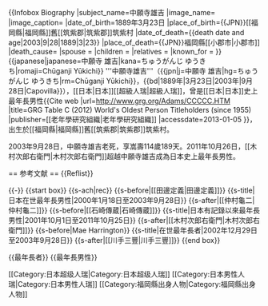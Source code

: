 {{Infobox Biography
|subject_name=中願寺雄吉
|image_name=
|image_caption=
|date_of_birth=1889年3月23日
|place_of_birth={{JPN}}[[福岡縣|福岡縣]]舊[[筑紫郡|筑紫郡]]筑紫村
|date_of_death={{death date and age|2003|9|28|1889|3|23}}
|place_of_death={{JPN}}福岡縣[[小郡市|小郡市]]
|death_cause=
|spouse = 
|children =
|relatives = 
|known_for = 
}}
{{japanese|japanese=中願寺 雄吉|kana=ちゅうがんじ ゆうきち|romaji=Chūganji Yūkichi}}
'''中願寺雄吉'''（{{jpn|j=中願寺 雄吉|hg=ちゅうがんじ ゆうきち|rm=Chūganji Yūkichi}}，{{bd|1889年|3月23日|2003年|9月28日|Capovilla}}），[[日本|日本]][[超級人瑞|超級人瑞]]，曾是[[日本|日本]]史上最年長男性<ref>{{Cite web
|url=http://www.grg.org/Adams/CCCCC.HTM
|title=GRG Table C (2012) World's Oldest Person Titleholders (since 1955) 
|publisher=[[老年學研究組織|老年學研究組織]]
|accessdate=2013-01-05
}}</ref>，出生於[[福岡縣|福岡縣]]舊[[筑紫郡|筑紫郡]]筑紫村。

2003年9月28日，中願寺雄吉老死，享嵩壽114歲189天。2011年10月26日，[[木村次郎右衛門|木村次郎右衛門]]超越中願寺雄吉成為日本史上最年長男性。

== 参考文献 ==
{{Reflist}}

{{-}}
{{start box}}
{{s-ach|rec}}
{{s-before|[[田邊定義|田邊定義]]}}
{{s-title|日本在世最年長男性|2000年1月18日至2003年9月28日}}
{{s-after|[[仲村龜二|仲村龜二]]}}
{{s-before|[[石崎傳蔵|石崎傳蔵]]}}
{{s-title|日本有記錄以來最年長男性|2001年10月1日至2011年10月25日}}
{{s-after|[[木村次郎右衛門|木村次郎右衛門]]}}
{{s-before|Mae Harrington}}
{{s-title|在世最年長者|2002年12月29日至2003年9月28日}}
{{s-after|[[川手三豐|川手三豐]]}}
{{end box}}

{{最年長者}}
{{最年長男性}}

[[Category:日本超级人瑞|Category:日本超级人瑞]]
[[Category:日本男性人瑞|Category:日本男性人瑞]]
[[Category:福岡縣出身人物|Category:福岡縣出身人物]]